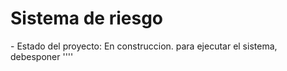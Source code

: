 <h1>
  Sistema de riesgo
</h1>
- Estado del proyecto: En construccion.
para ejecutar el sistema, debesponer
''''
